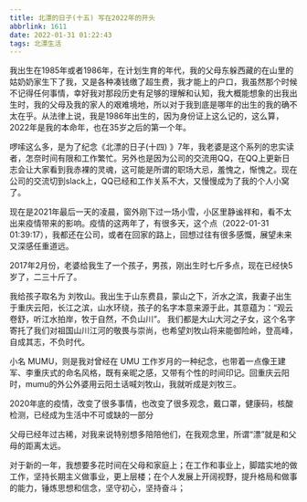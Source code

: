 ```yaml
---
title: 北漂的日子(十五) 写在2022年的开头
abbrlink: 1611
date: 2022-01-31 01:22:43
tags: 北漂生活
---
```


我出生在1985年或者1986年，在计划生育的年代，我的父母东躲西藏的在山里的姑奶奶家生下了我，又是各种凑钱缴了超生费，我才能上的户口，我虽然那个时候不记得任何事情，幸好我对那段历史有足够的理解和认知，我大概能想象的出我出生时，我的父母及我的家人的艰难境地，所以对于我到底是哪年的出生的我的确不太在乎。从法律上说，我是1986年出生的，因为身份证上这么记的，这么算，2022年是我的本命年，也在35岁之后的第一个年。

啰嗦这么多，是为了纪念《北漂的日子(十四) 》7年，我老婆是这个系列的忠实读者，怎奈时间有限和工作繁忙。另外也是因为公司的交流用QQ，在QQ上更新日志会让大家看到我赤裸的灵魂，这可能是所谓的职场大忌，羞愧之，惭愧之。现在公司的交流切到slack上，QQ已经和工作关系不大，又慢慢成为了我的个人小窝了。

现在是2021年最后一天的凌晨，窗外刚下过一场小雪，小区里静谧祥和，看不太出来疫情带来的影响。疫情的这两年了，有很多天，这个点（2022-01-31 01:39:17），我都还在公司，或者在回家的路上，回想过往有很多感慨，展望未来又深感任重道远。

2017年2月份，老婆给我生了一个孩子，男孩，刚出生时七斤多点，现在已经快5岁了，二三十斤了。

我给孩子取名为 刘牧山。我出生于山东费县，蒙山之下，沂水之滨，我妻子出生于重庆云阳，长江之滨，山水环绕，孩子的名字本意来源于此，其意蕴为：“观云卷舒，听江水拍岸，牧于自然，不负山川”。 我们都是大山大河之子女，这个名字寄托了我们对祖国山川江河的敬畏与崇尚，也希望刘牧山将来能御险岭，登高峰，自成其志，不负时代。

小名 MUMU，则是我对曾经在 UMU 工作岁月的一种纪念，也带着一点像王建军、李重庆式的命名风格，既有亲昵之感，又带有个性的时间印记。回重庆云阳时，mumu的外公外婆用云阳土话喊刘牧山，我就听成是刘牧三。

2020年底的疫情，改变了很多事情，也改变了很多观念，戴口罩，健康码，核酸检测，已经成为生活中不可或缺的一部分

父母已经年过古稀，对我来说特别想多陪陪他们，在我观念里，所谓“漂”就是和父母的距离太远。

对于新的一年，我想要多花时间在父母和家庭上；在工作和事业上，脚踏实地的做工作，坚持长期主义做事业，更上层楼；在个人发展上开阔视野，提升格局和做事的能力，锤炼思想和信念，坚守初心，坚持奋斗；